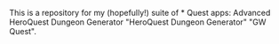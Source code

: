 This is a repository for my (hopefully!) suite of * Quest apps: 
Advanced HeroQuest Dungeon Generator
"HeroQuest Dungeon Generator" 
"GW Quest".
